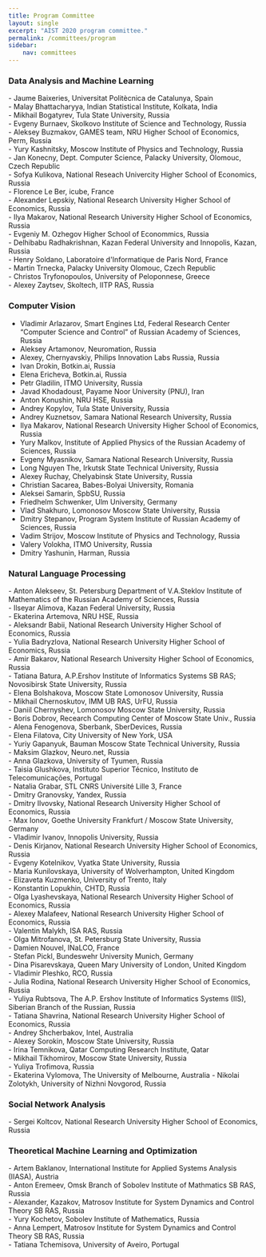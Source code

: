 ```yaml
---
title: Program Committee
layout: single
excerpt: "AIST 2020 program committee."
permalink: /committees/program
sidebar: 
    nav: committees 
---
```


<h3>Data Analysis and Machine Learning</h3>
- Jaume Baixeries, Universitat Politècnica de Catalunya, Spain<br/>
- Malay Bhattacharyya, Indian Statistical Institute, Kolkata, India<br/>
- Mikhail Bogatyrev, Tula State University, Russia<br/>
- Evgeny Burnaev, Skolkovo Institute of Science and Technology, Russia<br/>
- Aleksey Buzmakov, GAMES team, NRU Higher School of Economics, Perm, Russia<br/>
- Yury Kashnitsky, Moscow Institute of Physics and Technology, Russia<br/>
- Jan Konecny, Dept. Computer Science, Palacky University, Olomouc, Czech Republic<br/>
- Sofya Kulikova, National Reseach Univercity Higher School of Economics, Russia<br/>
- Florence Le Ber, icube, France<br/>
- Alexander Lepskiy, National Research University Higher School of Economics, Russia<br/>
- Ilya Makarov, National Research University Higher School of Economics, Russia<br/>
- Evgeniy M. Ozhegov Higher School of Econommics, Russia<br/>
- Delhibabu Radhakrishnan, Kazan Federal University and Innopolis, Kazan, Russia<br/>
- Henry Soldano, Laboratoire d'Informatique de Paris Nord, France<br/>
- Martin Trnecka, Palacky University Olomouc, Czech Republic<br/>
- Christos Tryfonopoulos, University of Peloponnese, Greece<br/>
- Alexey Zaytsev, Skoltech, IITP RAS, Russia

<!--
- Jaume Baixeries, Universitat Politècnica de Catalunya, Spain<br/>
- Malay Bhattacharyya, Indian Statistical Institute, Kolkata, India<br/>
- Evgeny Burnaev, Skolkovo Institute of Science and Technology, Russia<br/>
- Jan Konecny, Dept. Computer Science, Palacky University, Olomouc, Czechia<br/>
- Florence Le Ber, icube, France<br/>
- Alexander Lepskiy, National Research University Higher School of Economics, Russia<br/>
- Ilya Makarov, National Research University Higher School of Economics, Russia<br/>
- Tatiana Makhalova, National Research University Higher School of Economics; LORIA-INRIA, Russia<br/>
- Nizar Messai, LI - Université François Rabelais Tours, France<br/>
- Andrey Savchenko, National Research University Higher School of Economics, Russia<br/>
- Henry Soldano, Laboratoire d'Informatique de Paris Nord, France<br/>
- Christos Tryfonopoulos, University of Peloponnese, Greece
-->

<h3>Computer Vision</h3>

- Vladimir Arlazarov, Smart Engines Ltd, Federal Research Center “Computer Science and Control” of Russian Academy of Sciences, Russia<br/>
- Aleksey Artamonov, Neuromation, Russia<br/>
- Alexey, Chernyavskiy, Philips Innovation Labs Russia, Russia<br/>
- Ivan Drokin, Botkin.ai, Russia<br/>
- Elena Ericheva, Botkin.ai, Russia<br/>
- Petr Gladilin, ITMO University, Russia<br/>
- Javad Khodadoust, Payame Noor University (PNU), Iran<br/>
- Anton Konushin, NRU HSE, Russia<br/>
- Andrey Kopylov, Tula State University, Russia<br/>
- Andrey Kuznetsov, Samara National Research University, Russia<br/>
- Ilya Makarov, National Research University Higher School of Economics, Russia<br/>
- Yury Malkov, Institute of Applied Physics of the Russian Academy of Sciences, Russia<br/>
- Evgeny Myasnikov, Samara National Research University, Russia<br/>
- Long Nguyen The, Irkutsk State Technical University, Russia<br/>
- Alexey Ruchay, Chelyabinsk State University, Russia<br/>
- Christian Sacarea, Babes-Bolyai University, Romania<br/>
- Aleksei Samarin, SpbSU, Russia<br/>
- Friedhelm Schwenker, Ulm University, Germany<br/>
- Vlad Shakhuro, Lomonosov Moscow State University, Russia<br/>
- Dmitry Stepanov, Program System Institute of Russian Academy of Sciences, Russia<br/>
- Vadim Strijov, Moscow Institute of Physics and Technology, Russia<br/>
- Valery Volokha, ITMO University, Russia<br/>
- Dmitry Yashunin, Harman, Russia

<!--
- Vladimir Arlazarov, Smart Engines Ltd, Federal Research Center “Computer Science and Control” of Russian Academy of Sciences, Russia<br/>
- Aleksey Artamonov, Neuromation, Russia<br/>
- Alexey, Chernyavskiy, Philips Innovation Labs Russia, Russia<br/>
- Ivan Drokin, Botkin.ai, Russia<br/>
- Shiv Ram Dubey, Indian Institute of Information Technology, Sri City, Andhra Pradesh, India<br/>
- Javad Khodadoust, Payame Noor University (PNU), Iran<br/>
- Anton Konushin, NRU HSE, Russia<br/>
- Andrey Kopylov, Tula State University, Russia<br/>
- Ilya Makarov, National Research University Higher School of Economics, Russia<br/>
- Yury Malkov, Institute of Applied Physics of the Russian Academy of Sciences, Russia<br/>
- Evgeny Myasnikov, Samara National Research University, Russia<br/>
- Long Nguyen, Irkutsk State Technical University, Russia<br/>
- Huong Nguyen Thu, IrGTU, Russia<br/>
- Dimitri Nowicki, Institute of Cybernetics of NASU, Ukraine<br/>
- Olga Perepelkina, Neurodata Lab LLC, Russia<br/>
- Anna Petrovicheva, Xperience AI, Russia<br/>
- V. B. Surya Prasath, Cincinnati Children's Hospital Medical Center, United States<br/>
- Alexey Ruchay, Chelyabinsk state university, Russia<br/>
- Christian Sacarea, Babes-Bolyai University, Romania<br/>
- Aleksei Samarin, SpbSU, Russia<br/>
- Friedhelm Schwenker, Ulm University, Germany<br/>
- Oleg Seredin, Tula State University, Russia<br/>
- Dmitry Stepanov, Program System Institute of Russian Academy of Sciences, Russia<br/>
- Vadim Strijov, Moscow Institute of Physics and Technology, Russia<br/>
- Dmitry Yashunin, Harman, Russia
-->

<h3>Natural Language Processing</h3>
- Anton Alekseev, St. Petersburg Department of V.A.Steklov Institute of Mathematics of the Russian Academy of Sciences, Russia<br/>
- Ilseyar Alimova, Kazan Federal University, Russia<br/>
- Ekaterina Artemova, NRU HSE, Russia<br/>
- Aleksandr Babii, National Research University Higher School of Economics, Russia<br/>
- Yulia Badryzlova, National Research University Higher School of Economics, Russia<br/>
- Amir Bakarov, National Research University Higher School of Economics, Russia<br/>
- Tatiana Batura, A.P.Ershov Institute of Informatics Systems SB RAS; Novosibirsk State University, Russia<br/>
- Elena Bolshakova, Moscow State Lomonosov University, Russia<br/>
- Mikhail Chernoskutov, IMM UB RAS, UrFU, Russia<br/>
- Daniil Chernyshev, Lomonosov Moscow State University, Russia<br/>
- Boris Dobrov, Recearch Computing Center of Moscow State Univ., Russia<br/>
- Alena Fenogenova, Sberbank, SberDevices, Russia<br/>
- Elena Filatova, City University of New York, USA<br/>
- Yuriy Gapanyuk, Bauman Moscow State Technical University, Russia<br/>
- Maksim Glazkov, Neuro.net, Russia<br/>
- Anna Glazkova, University of Tyumen, Russia<br/>
- Taisia Glushkova, Instituto Superior Técnico, Instituto de Telecomunicaçōes, Portugal<br/>
- Natalia Grabar, STL CNRS Université Lille 3, France<br/>
- Dmitry Granovsky, Yandex, Russia<br/>
- Dmitry Ilvovsky, National Research University Higher School of Economics, Russia<br/>
- Max Ionov, Goethe University Frankfurt / Moscow State University, Germany<br/>
- Vladimir Ivanov, Innopolis University, Russia<br/>
- Denis Kirjanov, National Research University Higher School of Economics, Russia<br/>
- Evgeny Kotelnikov, Vyatka State University, Russia<br/>
- Maria Kunilovskaya, University of Wolverhampton, United Kingdom<br/>
- Elizaveta Kuzmenko, University of Trento, Italy<br/>
- Konstantin Lopukhin, CHTD, Russia<br/>
- Olga Lyashevskaya, National Research University Higher School of Economics, Russia<br/>
- Alexey Malafeev, National Research University Higher School of Economics, Russia<br/>
- Valentin Malykh, ISA RAS, Russia<br/>
- Olga Mitrofanova, St. Petersburg State University, Russia<br/>
- Damien Nouvel, INaLCO, France<br/>
- Stefan Pickl, Bundeswehr University Munich, Germany<br/>
- Dina Pisarevskaya, Queen Mary University of London, United Kingdom<br/>
- Vladimir Pleshko, RCO, Russia<br/>
- Julia Rodina, National Research University Higher School of Economics, Russia<br/>
- Yuliya Rubtsova, The A.P. Ershov Institute of Informatics Systems (IIS), Siberian Branch of the Russian, Russia<br/>
- Tatiana Shavrina, National Research University Higher School of Economics, Russia<br/>
- Andrey Shcherbakov, Intel, Australia<br/>
- Alexey Sorokin, Moscow State University, Russia<br/>
- Irina Temnikova, Qatar Computing Research Institute, Qatar<br/>
- Mikhail Tikhomirov, Moscow State University, Russia<br/>
- Yuliya Trofimova, Russia<br/>
- Ekaterina Vylomova, The University of Melbourne, Australia
- Nikolai Zolotykh, University of Nizhni Novgorod, Russia<br/>

<!--
- Anton Alekseev, St. Petersburg Department of V.A.Steklov Institute of Mathematics of the Russian Academy of Sciences, Russia<br/>
- Ilseyar Alimova, Kazan Federal University, Russia<br/>
- Ekaterina Artemova, NRU HSE, Russia<br/>
- Amir Bakarov, National Research University Higher School of Economics, Russia<br/>
- Elena Bolshakova, Moscow State Lomonosov University, Russia<br/>
- Mikhail Chernoskutov, IMM UB RAS, UrFU, Russia<br/>
- Boris Dobrov, Recearch Computing Center of Moscow State Univ., Russia<br/>
- Aleksandr Drozd, Tokyo Institure of Technology, Japan<br/>
- Dmitry Granovsky, Yandex, Russia<br/>
- Dmitry Ilvovsky, National Research University Higher School of Economics, Russia<br/>
- Max Ionov, Goethe University Frankfurt / Moscow State University, Germany<br/>
- Vladimir Ivanov, Innopolis University, Russia<br/>
- Egor Kashkin, V. V. Vinogradov Russian Language Institute of RAS, Russia<br/>
- Denis Kirjanov, NRU HSE, Russia<br/>
- Mikhail Korobov, ScrapingHub Inc., Russia<br/>
- Evgeny Kotelnikov, Vyatka State University, Russia<br/>
- Tomas Krilavicius, Professor, Informatics faculty, Vytautas Magnus University, Lithuania<br/>
- Konstantin Lopukhin, CHTD, Russia<br/>
- Alexey Malafeev, National Research University Higher School of Economics, Russia<br/>
- Valentin Malykh, ISA RAS, Russia<br/>
- Tristan Miller, Austrian Research Institute for Artificial Intelligence, Austria<br/>
- Olga Mitrofanova, St. Petersburg State University, Russia<br/>
- Kirill Nikolaev, National Research University Higher School of Economics, Russia<br/>
- Damien Nouvel, INaLCO, France<br/>
- Georgios Petasis, NCSR "Demokritos", Greece<br/>
- Vladimir Pleshko, RCO, Russia<br/>
- Vinit Ravishankar, University of Oslo, Norway<br/>
- Yuliya Rubtsova, The A.P. Ershov Institute of Informatics Systems (IIS), Siberian Branch of the Russian, Russia<br/>
- Eugen Ruppert, Universität Hamburg / base.camp, Germany<br/>
- Andrey Shcherbakov, Intel, Australia<br/>
- Alexey Sorokin, Moscow State University, Russia<br/>
- Irina Temnikova, Qatar Computing Research Institute, Qatar<br/>
- Ekaterina Vylomova, The University of Melbourne, Australia
-->

<h3>Social Network Analysis</h3>
- Sergei Koltcov, National Research University Higher School of Economics, Russia<br/>

<!--
- Ilia Karpov, National Research University Higher School of Economics, Russia<br/>
- Gregory Khvatsky, National Research University Higher School of Economics, Russia<br/>
- Sergei Koltcov, National Research University Higher School of Economics, Russia<br/>
- Evgeny Komotskiy, Ural Federal University, Russia<br/>
- Ekaterina Krekhovets, National Research University Higher School of Economics, Russia<br/>
- Andrey Sozykin, Krasovskii Institute of Mathematics and Mechanics, Russia<br/>
- Dmitry Zaytsev, Higher School of Economics, Russia
-->

<h3>Theoretical Machine Learning and Optimization</h3>
- Artem Baklanov, International Institute for Applied Systems Analysis (IIASA), Austria<br/>
- Anton Eremeev, Omsk Branch of Sobolev Institute of Mathmatics SB RAS, Russia<br/>
- Alexander, Kazakov, Matrosov Institute for System Dynamics and Control Theory SB RAS, Russia<br/>
- Yury Kochetov, Sobolev Institute of Mathematics, Russia<br/>
- Anna Lempert, Matrosov Institute for System Dynamics and Control Theory SB RAS, Russia<br/>
- Tatiana Tchemisova, University of Aveiro, Portugal<br/>

<!--
- Alexander, Kazakov, Matrosov Institute for System Dynamics and Control Theory SB RAS, Russia<br/>
- Michael, Khachay, Krasovsky Institute of Mathematics and Mechanics, Russia<br/>
- Vladimir, Khandeev, Sobolev Institute of Mathematics, Siberian Branch of the Russian Academy of Sciences, Russia<br/>
- Donghyun, Kim, Georgia State University, United States<br/>
- Bertrand M.T., Lin, National Chiao Tung University, Taiwan<br/>
- Mikhail, Posypkin, Dorodnicyn Computing Centre, FRC CSC RAS, Russia<br/>
- Artem, Pyatkin, Novosibirsk State University; Sobolev Institute of Mathematics, Russia
-->

<!--
<h3>Process Mining</h3>
TBD


- Massimiliano de Leoni, Department of Mathematics - University of Padua, Italy<br/>
- Alexey A. Mitsyuk, HSE, Russia<br/>
- Sergey Shershakov, Higher School of Economics, Russia
-->
